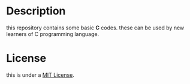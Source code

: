 # Description

this repository contains some basic **C** codes. these can be used by new learners of C programming language.

# License

this is under a [MIT License](https://choosealicense.com/licenses/mit).
